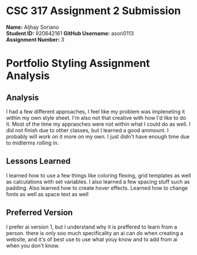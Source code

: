 # CSC 317 Assignment 2 Submission

**Name:** Aljhay Soriano  
**Student ID:** 920642161
**GitHub Username:** asori0113  
**Assignment Number:** 3

# Portfolio Styling Assignment Analysis

## Analysis
I had a few different approaches, I feel like my problem was impleneting it within my own style sheet. I'm also not that creative with how I'd like to do it. Most of the time my appraoches were not within what I could do as well. I did not finish due to other classes, but I learned a good ammount. I probably will work on it more on my own. I just didn't have enough time due to midterms rolling in.

## Lessons Learned
I learned how to use a few things like coloring flexing, grid templates as well as calculations with set variables. I also learned a few spacing stuff such as padding. Also learned how to create hover effects. Learned how to change fonts as well as space text as well

## Preferred Version
I prefer ai version 1, but I understand why it is preffered to learn from a person. there is only soo much specificality an ai can do when creating a website, and it's of best use to use what youy know and to add from ai when you don't know. 
